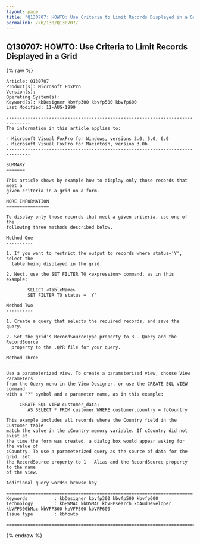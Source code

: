 ```yaml
---
layout: page
title: "Q130707: HOWTO: Use Criteria to Limit Records Displayed in a Grid"
permalink: /kb/130/Q130707/
---
```


## Q130707: HOWTO: Use Criteria to Limit Records Displayed in a Grid

{% raw %}

	Article: Q130707
	Product(s): Microsoft FoxPro
	Version(s): 
	Operating System(s): 
	Keyword(s): kbDesigner kbvfp300 kbvfp500 kbvfp600
	Last Modified: 11-AUG-1999
	
	-------------------------------------------------------------------------------
	The information in this article applies to:
	
	- Microsoft Visual FoxPro for Windows, versions 3.0, 5.0, 6.0 
	- Microsoft Visual FoxPro for Macintosh, version 3.0b 
	-------------------------------------------------------------------------------
	
	SUMMARY
	=======
	
	This article shows by example how to display only those records that meet a
	given criteria in a grid on a form.
	
	MORE INFORMATION
	================
	
	To display only those records that meet a given criteria, use one of the
	following three methods described below.
	
	Method One
	----------
	
	1. If you want to restrict the output to records where status='Y', select the
	  table being displayed in the grid.
	
	2. Next, use the SET FILTER TO <expression> command, as in this example:
	
	        SELECT <TableName>
	        SET FILTER TO status = 'Y'
	
	Method Two
	----------
	
	1. Create a query that selects the required records, and save the query.
	
	2. Set the grid's RecordSourceType property to 3 - Query and the RecordSource
	  property to the .QPR file for your query.
	
	Method Three
	------------
	
	Use a parameterized view. To create a parameterized view, choose View Parameters
	from the Query menu in the View Designer, or use the CREATE SQL VIEW command
	with a "?" symbol and a parameter name, as in this example:
	
	     CREATE SQL VIEW customer_data;
	        AS SELECT * FROM customer WHERE customer.country = ?cCountry
	
	This example includes all records where the Country field in the Customer table
	match the value in the cCountry memory variable. If cCountry did not exist at
	the time the form was created, a dialog box would appear asking for the value of
	cCountry. To use a parameterized query as the source of data for the grid, set
	the RecordSource property to 1 - Alias and the RecordSource property to the name
	of the view.
	
	Additional query words: browse key
	
	======================================================================
	Keywords          : kbDesigner kbvfp300 kbvfp500 kbvfp600 
	Technology        : kbHWMAC kbOSMAC kbVFPsearch kbAudDeveloper kbVFP300bMac kbVFP300 kbVFP500 kbVFP600
	Issue type        : kbhowto
	
	=============================================================================
	

{% endraw %}

